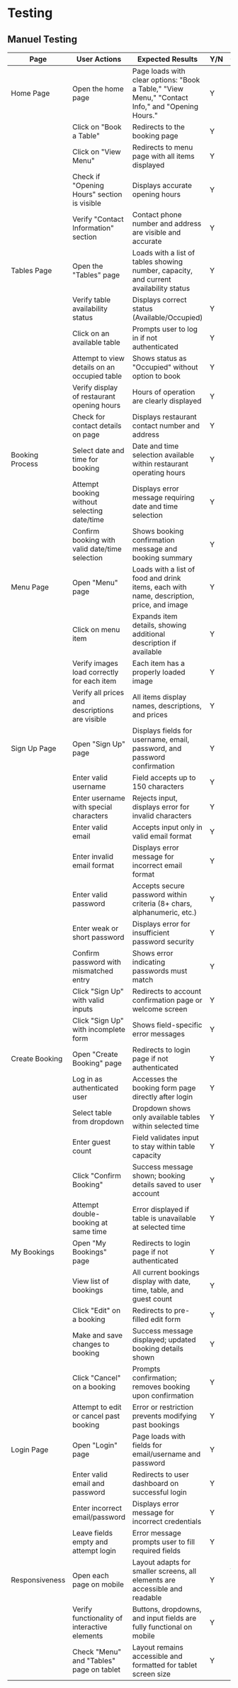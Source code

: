 # Testing

## Manuel Testing

| Page             | User Actions                                     | Expected Results                                                                                 | Y/N | Comments                       |
|------------------|--------------------------------------------------|--------------------------------------------------------------------------------------------------|-----|---------------------------------|
| Home Page        | Open the home page                               | Page loads with clear options: "Book a Table," "View Menu," "Contact Info," and "Opening Hours."| Y   |                                |
|                  | Click on "Book a Table"                          | Redirects to the booking page                                                                   | Y   |                                |
|                  | Click on "View Menu"                             | Redirects to menu page with all items displayed                                                 | Y   |                                |
|                  | Check if "Opening Hours" section is visible      | Displays accurate opening hours                                                                | Y   |                                |
|                  | Verify "Contact Information" section             | Contact phone number and address are visible and accurate                                       | Y   |                                |
| Tables Page      | Open the "Tables" page                           | Loads with a list of tables showing number, capacity, and current availability status           | Y   |                                |
|                  | Verify table availability status                 | Displays correct status (Available/Occupied)                                                    | Y   |                                |
|                  | Click on an available table                      | Prompts user to log in if not authenticated                                                     | Y   |                                |
|                  | Attempt to view details on an occupied table     | Shows status as "Occupied" without option to book                                               | Y   |                                |
|                  | Verify display of restaurant opening hours       | Hours of operation are clearly displayed                                                       | Y   |                                |
|                  | Check for contact details on page                | Displays restaurant contact number and address                                                  | Y   |                                |
| Booking Process  | Select date and time for booking                 | Date and time selection available within restaurant operating hours                             | Y   |                                |
|                  | Attempt booking without selecting date/time      | Displays error message requiring date and time selection                                        | Y   |                                |
|                  | Confirm booking with valid date/time selection   | Shows booking confirmation message and booking summary                                          | Y   |                                |
| Menu Page        | Open "Menu" page                                 | Loads with a list of food and drink items, each with name, description, price, and image        | Y   |                                |
|                  | Click on menu item                               | Expands item details, showing additional description if available                               | Y   |                                |
|                  | Verify images load correctly for each item       | Each item has a properly loaded image                                                           | Y   |                                |
|                  | Verify all prices and descriptions are visible   | All items display names, descriptions, and prices                                               | Y   |                                |
| Sign Up Page     | Open "Sign Up" page                              | Displays fields for username, email, password, and password confirmation                        | Y   |                                |
|                  | Enter valid username                             | Field accepts up to 150 characters                                                             | Y   |                                |
|                  | Enter username with special characters           | Rejects input, displays error for invalid characters                                           | Y   |                                |
|                  | Enter valid email                                | Accepts input only in valid email format                                                        | Y   |                                |
|                  | Enter invalid email format                       | Displays error message for incorrect email format                                               | Y   |                                |
|                  | Enter valid password                             | Accepts secure password within criteria (8+ chars, alphanumeric, etc.)                          | Y   |                                |
|                  | Enter weak or short password                     | Displays error for insufficient password security                                               | Y   |                                |
|                  | Confirm password with mismatched entry           | Shows error indicating passwords must match                                                     | Y   |                                |
|                  | Click "Sign Up" with valid inputs                | Redirects to account confirmation page or welcome screen                                        | Y   |                                |
|                  | Click "Sign Up" with incomplete form             | Shows field-specific error messages                                                             | Y   |                                |
| Create Booking   | Open "Create Booking" page                       | Redirects to login page if not authenticated                                                    | Y   |                                |
|                  | Log in as authenticated user                     | Accesses the booking form page directly after login                                             | Y   |                                |
|                  | Select table from dropdown                       | Dropdown shows only available tables within selected time                                       | Y   |                                |
|                  | Enter guest count                                | Field validates input to stay within table capacity                                             | Y   |                                |
|                  | Click "Confirm Booking"                          | Success message shown; booking details saved to user account                                    | Y   |                                |
|                  | Attempt double-booking at same time              | Error displayed if table is unavailable at selected time                                        | Y   |                                |
| My Bookings      | Open "My Bookings" page                          | Redirects to login page if not authenticated                                                    | Y   |                                |
|                  | View list of bookings                            | All current bookings display with date, time, table, and guest count                            | Y   |                                |
|                  | Click "Edit" on a booking                        | Redirects to pre-filled edit form                                                               | Y   |                                |
|                  | Make and save changes to booking                 | Success message displayed; updated booking details shown                                        | Y   |                                |
|                  | Click "Cancel" on a booking                      | Prompts confirmation; removes booking upon confirmation                                         | Y   |                                |
|                  | Attempt to edit or cancel past booking           | Error or restriction prevents modifying past bookings                                           | Y   |                                |
| Login Page       | Open "Login" page                                | Page loads with fields for email/username and password                                         | Y   |                                |
|                  | Enter valid email and password                   | Redirects to user dashboard on successful login                                                 | Y   |                                |
|                  | Enter incorrect email/password                   | Displays error message for incorrect credentials                                                | Y   |                                |
|                  | Leave fields empty and attempt login             | Error message prompts user to fill required fields                                              | Y   |                                |
| Responsiveness   | Open each page on mobile                         | Layout adapts for smaller screens, all elements are accessible and readable                     | Y   | Verified across all pages      |
|                  | Verify functionality of interactive elements     | Buttons, dropdowns, and input fields are fully functional on mobile                             | Y   |                                |
|                  | Check "Menu" and "Tables" page on tablet         | Layout remains accessible and formatted for tablet screen size                                  | Y   |                                |
